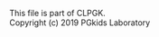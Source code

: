 <!-- -*- coding: utf-8 -*- -->
This file is part of CLPGK.  
Copyright (c) 2019 PGkids Laboratory  


